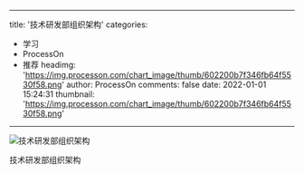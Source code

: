 
---
title: '技术研发部组织架构'
categories: 
 - 学习
 - ProcessOn
 - 推荐
headimg: 'https://img.processon.com/chart_image/thumb/602200b7f346fb64f5530f58.png'
author: ProcessOn
comments: false
date: 2022-01-01 15:24:31
thumbnail: 'https://img.processon.com/chart_image/thumb/602200b7f346fb64f5530f58.png'
---

<div>   
<img class="thumb" alt="技术研发部组织架构" src="https://img.processon.com/chart_image/thumb/602200b7f346fb64f5530f58.png" referrerpolicy="no-referrer">
<p>技术研发部组织架构</p>  
</div>
            